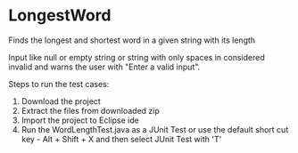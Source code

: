 # LongestWord
Finds the longest and shortest word in a given string with its length

Input like null or empty string or string with only spaces in considered invalid and warns the user with "Enter a valid input".

Steps to run the test cases:
  1. Download the project
  2. Extract the files from downloaded zip
  3. Import the project to Eclipse ide
  4. Run the WordLengthTest.java as a JUnit Test or use the default short cut key - Alt + Shift + X and then select JUnit Test with 'T'
